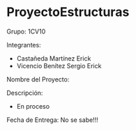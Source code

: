 # ProyectoEstructuras

Grupo: 1CV10

Integrantes:

- Castañeda Martínez Erick
- Vicencio Benítez Sergio Erick

Nombre del Proyecto:



Descripción:

- En proceso

Fecha de Entrega: No se sabe!!!
